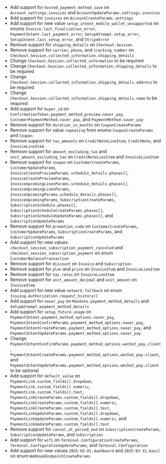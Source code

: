 * Add support for `hosted_payment_method_save` on `Account.settings.invoices` and `AccountUpdateParams.settings.invoices`
* Add support for `invoices` on `AccountCreateParams.settings`
* Add support for new value `setup_intent_mobile_wallet_unsupported` on enums `Invoice.last_finalization_error`, `PaymentIntent.last_payment_error`, `SetupAttempt.setup_error`, `SetupIntent.last_setup_error`, and `StripeError`
* Remove support for `shipping_details` on `Checkout.Session`
* Remove support for `carrier`, `phone`, and `tracking_number` on `Checkout.Session.collected_information.shipping_details`
* Change `Checkout.Session.collected_information` to be required
* Change `Checkout.Session.collected_information.shipping_details` to be required
* Change `Checkout.Session.collected_information.shipping_details.address` to be required
* Change `Checkout.Session.collected_information.shipping_details.name` to be required
* Add support for `buyer_id` on `ConfirmationToken.payment_method_preview.naver_pay`, `CustomerPaymentMethod.naver_pay`, and `PaymentMethod.naver_pay`
* Remove support for `duration_in_months` on `CouponCreateParams`
* Remove support for value `repeating` from enums `CouponCreateParams` and `Coupon`
* Remove support for `tax_amounts` on `CreditNoteLineItem`, `CreditNote`, and `InvoiceLineItem`
* Remove support for `amount_excluding_tax` and `unit_amount_excluding_tax` on `CreditNoteLineItem` and `InvoiceLineItem`
* Remove support for `coupon` on `CustomerCreateParams`, `CustomerUpdateParams`, `InvoiceCreatePreviewParams.schedule_details.phases[]`, `InvoiceCreatePreviewParams`, `InvoiceUpcomingLinesParams.schedule_details.phases[]`, `InvoiceUpcomingLinesParams`, `InvoiceUpcomingParams.schedule_details.phases[]`, `InvoiceUpcomingParams`, `SubscriptionCreateParams`, `SubscriptionSchedule.phases[]`, `SubscriptionScheduleCreateParams.phases[]`, `SubscriptionScheduleUpdateParams.phases[]`, and `SubscriptionUpdateParams`
* Remove support for `promotion_code` on `CustomerCreateParams`, `CustomerUpdateParams`, `SubscriptionCreateParams`, and `SubscriptionUpdateParams`
* Add support for new values `checkout_session_subscription_payment_canceled` and `checkout_session_subscription_payment` on enum `CustomerBalanceTransaction`
* Remove support for `discount` on `Invoice` and `Subscription`
* Remove support for `plan` and `price` on `InvoiceItem` and `InvoiceLineItem`
* Remove support for `tax_rates` on `InvoiceLineItem`
* Remove support for `unit_amount_decimal` and `unit_amount` on `InvoiceItem`
* Add support for new value `network_fallback` on enum `Issuing.Authorization.request_history[]`
* Add support for `naver_pay` on `Mandate.payment_method_details` and `SetupAttempt.payment_method_details`
* Add support for `setup_future_usage` on `PaymentIntent.payment_method_options.naver_pay`, `PaymentIntentConfirmParams.payment_method_options.naver_pay`, `PaymentIntentCreateParams.payment_method_options.naver_pay`, and `PaymentIntentUpdateParams.payment_method_options.naver_pay`
* Change `PaymentIntentConfirmParams.payment_method_options.wechat_pay.client`, `PaymentIntentCreateParams.payment_method_options.wechat_pay.client`, and `PaymentIntentUpdateParams.payment_method_options.wechat_pay.client` to be optional
* Add support for `default_value` on `PaymentLink.custom_fields[].dropdown`, `PaymentLink.custom_fields[].numeric`, `PaymentLink.custom_fields[].text`, `PaymentLinkCreateParams.custom_fields[].dropdown`, `PaymentLinkCreateParams.custom_fields[].numeric`, `PaymentLinkCreateParams.custom_fields[].text`, `PaymentLinkUpdateParams.custom_fields[].dropdown`, `PaymentLinkUpdateParams.custom_fields[].numeric`, and `PaymentLinkUpdateParams.custom_fields[].text`
* Remove support for `cancel_at_period_end` on `SubscriptionCreateParams`, `SubscriptionUpdateParams`, and `Subscription`
* Add support for `wifi` on `Terminal.ConfigurationCreateParams`, `Terminal.ConfigurationUpdateParams`, and `Terminal.Configuration`
* Add support for new values `2025-03-01.dashboard` and `2025-03-31.basil` on enum `WebhookEndpointCreateParams`